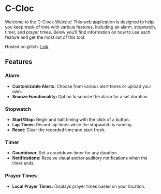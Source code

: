 # C-Cloc

Welcome to the C-Clock Website! This web application is designed to help you keep track of time with various features, including an alarm, stopwatch, timer, and prayer times. Below you'll find information on how to use each feature and get the most out of this tool.

Hosted on glitch: [Link](https://dour-fearless-justice.glitch.me/html/)
## Features

### Alarm
- **Customizable Alerts:** Choose from various alert tones or upload your own.
- **Snooze Functionality:** Option to snooze the alarm for a set duration.

### Stopwatch
- **Start/Stop:** Begin and halt timing with the click of a button.
- **Lap Times:** Record lap times while the stopwatch is running.
- **Reset:** Clear the recorded time and start fresh.

### Timer
- **Countdown:** Set a countdown timer for any duration.
- **Notifications:** Receive visual and/or auditory notifications when the timer ends.

### Prayer Times
- **Local Prayer Times:** Displays prayer times based on your location.
